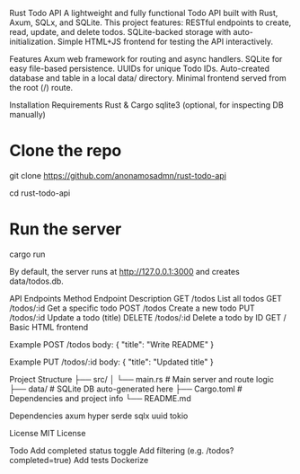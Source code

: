 Rust Todo API
A lightweight and fully functional Todo API built with Rust, Axum, SQLx, and SQLite. This project features:
RESTful endpoints to create, read, update, and delete todos.
SQLite-backed storage with auto-initialization.
Simple HTML+JS frontend for testing the API interactively.

Features
Axum web framework for routing and async handlers.
SQLite for easy file-based persistence.
UUIDs for unique Todo IDs.
Auto-created database and table in a local data/ directory.
Minimal frontend served from the root (/) route.

Installation
Requirements
Rust & Cargo
sqlite3 (optional, for inspecting DB manually)


# Clone the repo
git clone https://github.com/anonamosadmn/rust-todo-api

cd rust-todo-api

# Run the server
cargo run

By default, the server runs at http://127.0.0.1:3000 and creates data/todos.db.

API Endpoints
Method	Endpoint	Description
GET	/todos	List all todos
GET	/todos/:id	Get a specific todo
POST	/todos	Create a new todo
PUT	/todos/:id	Update a todo (title)
DELETE	/todos/:id	Delete a todo by ID
GET	/	Basic HTML frontend

Example POST /todos body:
{
  "title": "Write README"
}

Example PUT /todos/:id body:
{
  "title": "Updated title"
}

Project Structure
├── src/
│   └── main.rs         # Main server and route logic
├── data/               # SQLite DB auto-generated here
├── Cargo.toml          # Dependencies and project info
└── README.md

Dependencies
axum
hyper
serde
sqlx
uuid
tokio

License
MIT License

Todo
 Add completed status toggle
 Add filtering (e.g. /todos?completed=true)
 Add tests
 Dockerize
